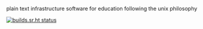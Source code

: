 plain text infrastructure software for education following the unix philosophy

[![builds.sr.ht status](https://builds.sr.ht/~svmhdvn/empt/commits/main/.build.yml.svg)](https://builds.sr.ht/~svmhdvn/empt/commits/main/.build.yml?)
